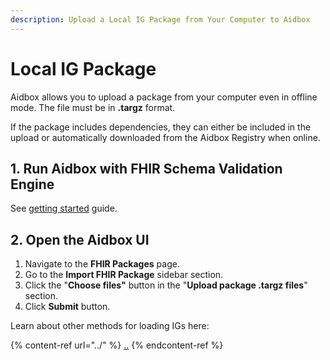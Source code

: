 ```yaml
---
description: Upload a Local IG Package from Your Computer to Aidbox
---
```


# Local IG Package

Aidbox allows you to upload a package from your computer even in offline mode. The file must be in **.targz** format.&#x20;

If the package includes dependencies, they can either be included in the upload or automatically downloaded from the Aidbox Registry when online.

## 1. Run Aidbox with FHIR Schema Validation Engine
See [getting started](../../../../getting-started/run-aidbox-locally.md) guide.

## 2. Open the Aidbox UI

1. Navigate to the **FHIR Packages** page.
2. Go to the **Import FHIR Package** sidebar section.
3. Click the "**Choose files"** button in the "**Upload package .targz files**" section.
4. Click **Submit** button.



Learn about other methods for loading IGs here:

{% content-ref url="../" %}
[..](../)
{% endcontent-ref %}
